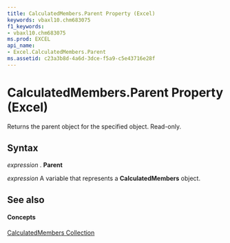 ```yaml
---
title: CalculatedMembers.Parent Property (Excel)
keywords: vbaxl10.chm683075
f1_keywords:
- vbaxl10.chm683075
ms.prod: EXCEL
api_name:
- Excel.CalculatedMembers.Parent
ms.assetid: c23a3b8d-4a6d-3dce-f5a9-c5e43716e28f
---
```



# CalculatedMembers.Parent Property (Excel)

Returns the parent object for the specified object. Read-only.


## Syntax

 _expression_ . **Parent**

 _expression_ A variable that represents a **CalculatedMembers** object.


## See also


#### Concepts


[CalculatedMembers Collection](calculatedmembers-object-excel.md)

